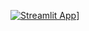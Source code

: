 [![Streamlit App](https://static.streamlit.io/badges/streamlit_badge_black_white.svg)](https://classify-architectural-styles-jonathan-yarber.streamlit.app/)]
